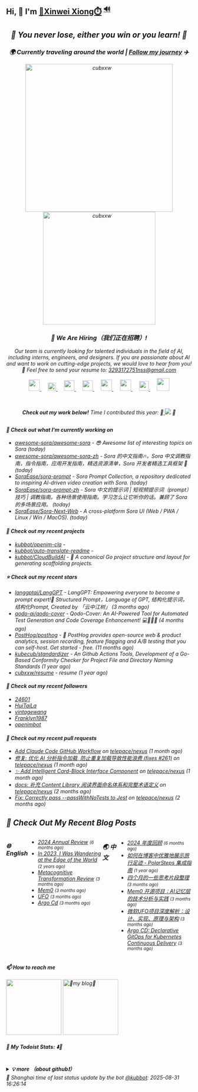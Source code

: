 ## Hi, 👋  I'm <a href="https://nsddd.top" target="_blank">🐻Xinwei Xiong⏱️</a> <sup><a href="https://nsddd.top" />🔊</a></sup>



<h2 align="center"><em>🌟 You never lose, either you win or you learn!<em> 💪</h2>
<h3 align="center">🌍 Currently traveling around the world | <a href="https://www.polarsteps.com/cubxxw" target="_blank">Follow my journey</a> ✈️</h3>

<p align="center">
	<img src="https://github-readme-stats.vercel.app/api?username=cubxxw&theme=dracula&show_icons=true" alt="cubxxw" width="400" />
	<img src="https://github-readme-stats.vercel.app/api/top-langs/?username=cubxxw&layout=compact&theme=dracula" alt="cubxxw" width="305"/>
</p>

<h3 align="center">🚀 We Are Hiring（我们正在招聘）!</h3>
<p align="center">
  Our team is currently looking for talented individuals in the field of AI, including interns, engineers, and designers. If you are passionate about AI and want to work on cutting-edge projects, we would love to hear from you! <br>
  📧 Feel free to send your resume to: <a href="mailto:3293172751nss@gmail.com">3293172751nss@gmail.com</a>
</p>

<p align="center">
  <a href="https://mail.google.com/mail/u/0/?fs=1&tf=cm&to=3293172751nss@gmail.com" target="_blank" alt="Gmail" title="Gmail">
    <img src="https://www.svgrepo.com/show/381000/new-logo-gmail.svg" width="30px"/>
  </a>
  &emsp;
  <a href="https://calendly.com/cubxxw" target="_blank" alt="Calendly" title="Schedule a meeting">
    <img src="http://sm.nsddd.top/sm202309241412249.svg" width="22px"/>
  </a>
  &emsp;
  <a href="https://www.polarsteps.com/cubxxw" target="_blank" alt="PolarSteps" title="Follow my world travel journey">
    <img src="https://static.polarsteps.com/images/logos/polarsteps-logo-icon.svg" width="28px"/>
  </a>
  &emsp;
  <a href="https://www.zhihu.com/people/3293172751" target="_blank" alt="Zhihu" title="Zhihu">
    <img src="https://img.icons8.com/material-two-tone/50/000000/zhihu.png" width="28px"/>
  </a>
  &emsp;
  <a href="https://space.bilibili.com/1233089591" target="_blank" alt="Bilibili" title="Bilibili">
    <img src="https://user-images.githubusercontent.com/29084184/129467562-a754907c-c128-40d0-80ad-86e89bdda3d6.png" width="30px"/>
  </a> 
  &emsp;
  <a href="https://www.youtube.com/channel/UCd3qbRbMwYlh5uKneo_2m_w" target="_blank" alt="YouTube" title="YouTube">
    <img src="https://img.icons8.com/ios-filled/50/000000/youtube-play.png" width="30px"/>
  </a>
  &emsp;
  <a href="https://www.linkedin.com/in/cubxxw" target="_blank" alt="LinkedIn" title="LinkedIn">
    <img src="http://sm.nsddd.top/sm202309161903134.svg" width="26px"/>
  </a>
  &emsp;
  <a href="https://twitter.com/xxw3293172751" target="_blank" alt="Twitter" title="Twitter">
    <img src="https://s2.loli.net/2022/01/15/vamdrInCTQsfDP6.jpg" width="34px"/>
  </a>
</p>

<br>

<p align="center">
  <strong>Check out my work below!</strong> Time I contributed this year: 🎉<a href="https://wakatime.com/@c445b3c6-a2bc-43a2-a24a-0828a17244b4" title="项目的进展时长" > <img src="https://wakatime.com/badge/user/c445b3c6-a2bc-43a2-a24a-0828a17244b4.svg"></a> 🎉
</p>

<h2></h2>

#### 👷 Check out what I'm currently working on

- [awesome-sora/awesome-sora](https://github.com/awesome-sora/awesome-sora) - 😎 Awesome list of interesting topics on Sora (today)
- [awesome-sora/awesome-sora-zh](https://github.com/awesome-sora/awesome-sora-zh) - Sora 的中文指南🔥，Sora 中文调教指南，指令指南，应用开发指南，精选资源清单，Sora 开发者精选工具框架 🚀 (today)
- [SoraEase/sora-prompt](https://github.com/SoraEase/sora-prompt) - Sora Prompt Collection, a repository dedicated to inspiring AI-driven video creation with Sora.  (today)
- [SoraEase/sora-prompt-zh](https://github.com/SoraEase/sora-prompt-zh) - Sora 中文的提示词 | 短视频提示词（prompt）技巧 | 调教指南。各种场景使用指南。学习怎么让它听你的话。兼顾了 Sora 的多场景应用。 (today)
- [SoraEase/Sora-Next-Web](https://github.com/SoraEase/Sora-Next-Web) - A cross-platform Sora UI (Web / PWA / Linux / Win / MacOS). (today)

#### 🌱 Check out my recent projects

- [kubbot/openim-cla](https://github.com/kubbot/openim-cla) - 
- [kubbot/auto-translate-readme](https://github.com/kubbot/auto-translate-readme) - 
- [kubbot/CloudBuildAI](https://github.com/kubbot/CloudBuildAI) - 🔮 A canonical Go project structure and layout for generating scaffolding projects.

#### ⭐ Check out my recent stars

- [langgptai/LangGPT](https://github.com/langgptai/LangGPT) - LangGPT: Empowering everyone to become a prompt expert!🚀  Structured Prompt，Language of GPT, 结构化提示词，结构化Prompt, Created by 「云中江树」 (3 months ago)
- [qodo-ai/qodo-cover](https://github.com/qodo-ai/qodo-cover) - Qodo-Cover: An AI-Powered Tool for Automated Test Generation and Code Coverage Enhancement! 💻🤖🧪🐞 (4 months ago)
- [PostHog/posthog](https://github.com/PostHog/posthog) - 🦔 PostHog provides open-source web &amp; product analytics, session recording, feature flagging and A/B testing that you can self-host. Get started - free. (11 months ago)
- [kubecub/standardizer](https://github.com/kubecub/standardizer) - An Github Actions Tools, Development of a Go-Based Conformity Checker for Project File and Directory Naming Standards (1 year ago)
- [cubxxw/resume](https://github.com/cubxxw/resume) - resume (1 year ago)

#### 👯 Check out my recent followers

- [24601](https://github.com/24601)
- [HuiTaiLa](https://github.com/HuiTaiLa)
- [vintagewang](https://github.com/vintagewang)
- [Franklyn1987](https://github.com/Franklyn1987)
- [openimbot](https://github.com/openimbot)

#### 🔨 Check out my recent pull requests

- [Add Claude Code GitHub Workflow](https://github.com/telepace/nexus/pull/273) on [telepace/nexus](https://github.com/telepace/nexus) (1 month ago)
- [修复: 优化 AI 分析指令加载, 防止重复加载导致性能浪费 (fixes #261)](https://github.com/telepace/nexus/pull/265) on [telepace/nexus](https://github.com/telepace/nexus) (1 month ago)
- [✨ Add Intelligent Card-Block Interface Component](https://github.com/telepace/nexus/pull/247) on [telepace/nexus](https://github.com/telepace/nexus) (1 month ago)
- [docs: 补充 Content Library 阅读界面命名体系和完整术语定义](https://github.com/telepace/nexus/pull/222) on [telepace/nexus](https://github.com/telepace/nexus) (2 months ago)
- [Fix: Correctly pass --passWithNoTests to Jest](https://github.com/telepace/nexus/pull/203) on [telepace/nexus](https://github.com/telepace/nexus) (2 months ago)

## 📜 Check Out My Recent Blog Posts

<div style="display: flex; justify-content: space-between;">

### 🌐 English
<div style="width: 48%;">



- [2024 Annual Review](https://nsddd.top/posts/2024-annual-review/) <small>(6 months ago)</small>
- [In 2023, I Was Wandering at the Edge of the World](https://nsddd.top/posts/in-2023-i-was-wandering-at-the-edge-of-the-world/) <small>(2 years ago)</small>
- [Metacognitive Transformation Review](https://nsddd.top/posts/metacognitive-transformation-review/) <small>(3 months ago)</small>
- [Mem0](https://nsddd.top/posts/mem0/) <small>(3 months ago)</small>
- [UFO](https://nsddd.top/posts/ufo/) <small>(3 months ago)</small>
- [Argo Cd](https://nsddd.top/posts/argo-cd/) <small>(3 months ago)</small>

</div>

### 🌏 中文
<div style="width: 48%;">



- [2024 年度回顾](https://nsddd.top/zh/posts/2024-annual-review/) <small>(6 months ago)</small>
- [如何在博客中优雅地展示旅行足迹 - PolarSteps 集成指南](https://nsddd.top/zh/posts/travel-with-polarsteps/) <small>(1 year ago)</small>
- [四个月的一些思考片段整理](https://nsddd.top/zh/posts/metacognitive-transformation-review/) <small>(3 months ago)</small>
- [Mem0 开源项目：AI记忆层的技术分析与实践](https://nsddd.top/zh/posts/mem0/) <small>(3 months ago)</small>
- [微软UFO项目深度解析：设计、实现、原理与架构](https://nsddd.top/zh/posts/ufo/) <small>(3 months ago)</small>
- [Argo CD: Declarative GitOps for Kubernetes Continuous Delivery](https://nsddd.top/zh/posts/argo-cd/) <small>(3 months ago)</small>

</div>

</div>

#### 📫 How to reach me


<a target="_blank" href="http://mail.qq.com/cgi-bin/qm_share?t=qm_mailme&email=1Ky9u7qzrL26o7G9i6OhvLW6lLK7rLm1vbj6t7u5" style="text-decoration:none;"><img src="http://rescdn.qqmail.com/zh_CN/htmledition/images/function/qm_open/ico_mailme_02.png" width="150"/></a>
<a href="https://liberapay.com/xiongxinwei/donate" target="_blank"><img src="https://cdn.buymeacoffee.com/buttons/v2/default-red.png" alt="💋my blog💋" width="150" ></a>


#### 🚧 My Todoist Stats: ⬇️👀

<br>
<details><summary><b>💡 more （about github❗）</b></summary>
<br>
<p><a href='https://www.facebook.com/profile.php?id=100034435372354'>Facebook</a> | <a href='https://telsacoin.io/'>Website</a> | <a href='http://nsddd.top'>Blog</a> | <a href='https://t.me/smile3293172751'>Telegram</a> | <a href='https://twitter.com/xxw3293172751'>Twitter</a> | <a href='https://www.linkedin.cn/injobs/in/xiongxinwei-xiong-7606a0227'>Linkedin</a> | <a href='https://liberapay.com/xiongxinwei/donate'>Donate</a></p>
<p align='center'>
<a href="https://www.linkedin.cn/injobs/in/xiongxinwei-xiong-7606a0227" target="_blank"><img src="https://img.shields.io/badge/linkedin-xiongxinwei-yellowgreen?logo=linkedin&style=flat-square"></a>
<a href="https://twitter.com/xxw3293172751" target="_blank"><img src="https://img.shields.io/badge/twitter-%40xxw3293172751-informational?logo=twitter&style=flat-square"></a>
<a href="https://www.zhihu.com/people/3293172751" target="_blank"><img src="https://img.shields.io/badge/%E7%9F%A5%E4%B9%8E-%E9%93%BE%E5%AD%A6%E8%80%85%E7%A4%BE%E5%8C%BA-blue?logo=zhihu&style=flat-square"></a>
<a href="http://sm.nsddd.top/sm0d220ad72063197b9875379403f6c88.jpg" target="_blank"><img src="https://img.shields.io/badge/%E5%BE%AE%E4%BF%A1-smile-brightgreen?logo=wechat&style=flat-square"></a>
<a href="https://space.bilibili.com/1233089591" target="_blank"><img src="https://img.shields.io/badge/b%E7%AB%99-%E6%97%A0%E4%B8%8E%E4%BC%A6%E6%AF%94%E7%9A%84%E5%BE%97%E5%BE%97-red?logo=bilibili&style=flat-square"></a>
</p>
<p align='center'>
<a href="https://weibo.com/u/6248930985" target="_blank"><img src="https://img.shields.io/badge/%E5%BE%AE%E5%8D%9A-%E6%97%A0%E4%B8%8E%E4%BC%A6%E6%AF%94%E7%9A%84%E5%BE%97%E5%BE%97-critical?style=social&logo=Sina%20Weibo"></a>
<a href="https://github.com/cubxxw" target="_blank"><img src="https://img.shields.io/badge/Github-xiongxinwei-inactive?style=social&logo=github"></a>
<a href="http://nsddd.top" target="_blank"><img src="https://img.shields.io/badge/%E5%8D%9A%E5%AE%A2-%40xiongxinwei-blue?style=social&logo=Octopus%20Deploy"></a>
</p>
</hr>



<img src="/github-metrics.svg" alt="Metrics" width="100%">

### 🔮 Platform & Tools

[![](https://img.shields.io/badge/mac%20os-292e33?style=for-the-badge&logo=apple&logoColor=ffffff)](https://www.apple.com/macos/big-sur/)
[![Arch](https://img.shields.io/badge/Arch%20Linux-1793D1?logo=arch-linux&logoColor=fff&style=for-the-badge)](https://archlinux.org/)
[![](https://img.shields.io/badge/FireFox-FF7139?style=for-the-badge&logo=Firefox-Browser&logoColor=ffffff)](https://www.mozilla.org/zh-CN/firefox/new/)
[![Vercel](https://img.shields.io/badge/Vercel-%23000000.svg?style=for-the-badge&logo=vercel&logoColor=white)](https://vercel.com/)
![OnePlus](https://img.shields.io/badge/OnePlus-%23F5010C.svg?style=for-the-badge&logo=oneplus&logoColor=white)
[![Telegram](https://img.shields.io/badge/Telegram-2CA5E0?style=for-the-badge&logo=telegram&logoColor=white)](https://t.me/cloudnativer)

[![](https://img.shields.io/badge/IDE-Goland-black?style=flat-square&logo=goland&logoColor=ffffff)](https://www.jetbrains.com/)
[![](https://img.shields.io/badge/Editor-Visual%20Studio%20Code-007ACC?style=flat-square&logo=visual-studio-code&logoColor=ffffff)](https://code.visualstudio.com/)
[![](https://img.shields.io/badge/Note-Notion-000000?style=flat-square&logo=notion&logoColor=ffffff)](https://notion.so)

	
[![](https://img.shields.io/badge/OS-Arch%20Linux-33aadd?style=flat-square&logo=arch-linux&logoColor=ffffff)](https://www.archlinux.org/)
[![](https://img.shields.io/badge/macOS-Big%20Sur-292e33?style=flat-square&logo=apple&logoColor=ffffff)](https://www.apple.com/macos/big-sur/)
[![](https://img.shields.io/badge/Windows-11-4e9eee?style=flat-square&logo=windows&logoColor=ffffff)](https://www.microsoft.com/windows/windows-11)
[![](https://img.shields.io/badge/IDE-Visual%20Studio%20Code-blue?style=flat-square&logo=visual-studio-code&logoColor=ffffff)](https://code.visualstudio.com/)

[![](https://img.shields.io/badge/OnePlus-7%20Pro-f5010c?style=flat-square&logo=oneplus&logoColor=ffffff)](https://www.oneplus.com/)
[![](https://img.shields.io/badge/iPhone-XS-999999?style=flat-square&logo=apple&logoColor=ffffff)](https://www.apple.com/)
[![](https://img.shields.io/badge/Blackberry-Classic-000000?style=flat-square&logo=blackberry&logoColor=ffffff)](https://www.blackberry.com/)

[![](https://img.shields.io/badge/-Webpack-8dd6f9?style=flat-square&logo=webpack&logoColor=white)](https://webpack.js.org/)
[![](https://img.shields.io/badge/-React-61dafb?style=flat-square&logo=react&logoColor=ffffff)](https://reactjs.org/)
[![](https://img.shields.io/badge/-Docker-2496ED?style=flat-square&logo=docker&logoColor=ffffff)](https://www.docker.com/)
[![](https://img.shields.io/badge/-Yarn-2c8ebb?style=flat-square&logo=yarn&logoColor=ffffff)](https://yarnpkg.com/)
[![](https://img.shields.io/badge/-TypeScript-007acc?style=flat-square&logo=typescript&logoColor=white)](https://www.typescriptlang.org/)
[![](https://img.shields.io/badge/-CSS3-1572B6?style=flat-square&logo=css3&logoColor=white)](https://www.w3.org/Style/CSS/)
[![](https://img.shields.io/badge/-Less-1d365d?style=flat-square&logo=less&logoColor=ffffff)](https://lesscss.org/)   
[![](https://img.shields.io/badge/-NPM-cb3837?style=flat-square&logo=npm&logoColor=white)](https://npmjs.com/)
[![](https://img.shields.io/badge/-PostCSS-dd3a0a?style=flat-square&logo=postcss&logoColor=white)](https://postcss.org/)
[![](https://img.shields.io/badge/-HTML5-E34F26?style=flat-square&logo=html5&logoColor=white)](https://html.spec.whatwg.org/)
[![](https://img.shields.io/badge/-Git-f05032?style=flat-square&logo=git&logoColor=white)](https://git-scm.com/)
[![](https://img.shields.io/badge/-rollup.js-ec4a3f?style=flat-square&logo=rollup.js&logoColor=ffffff)](https://rollupjs.org/)
[![](https://img.shields.io/badge/-Stylus-ff6347?style=flat-square&logo=stylus&logoColor=ffffff)](https://stylus-lang.com/)
[![](https://img.shields.io/badge/-Serverless-fd5750?style=flat-square&logo=serverless&logoColor=ffffff)](https://www.serverless.com/)   
[![](https://img.shields.io/badge/-Linux-fcc624?style=flat-square&logo=linux&logoColor=white)](https://www.linuxfoundation.org/)
[![](https://img.shields.io/badge/-JavaScript-f7e018?style=flat-square&logo=javascript&logoColor=white)](https://www.ecma-international.org/)
[![](https://img.shields.io/badge/-Vue.js-4fc08d?style=flat-square&logo=vue.js&logoColor=ffffff)](https://vuejs.org/)
[![](https://img.shields.io/badge/-MongoDB-47a248?style=flat-square&logo=mongodb&logoColor=ffffff)](https://www.mongodb.com/)
[![](https://img.shields.io/badge/-Nginx-269539?style=flat-square&logo=nginx&logoColor=ffffff)](https://nginx.org/)
[![](https://img.shields.io/badge/-Node.js-43853d?style=flat-square&logo=node.js&logoColor=ffffff)](https://nodejs.org/)
	
	
### 🗃️ Code & Skills

![](https://skillicons.dev/icons?i=kubernetes,grafana,prometheus,docker,linux,ansible,cloudflare,css,github,go,md)

[![](https://img.shields.io/badge/-WireGuard-88171A?style=flat-square&logo=wireguard&logoColor=ffffff)](https://www.wireguard.com/)
[![](https://img.shields.io/badge/-Kubernetes-326CE5?style=flat-square&logo=kubernetes&logoColor=ffffff)](https://kubernetes.io/)
[![](https://img.shields.io/badge/-Docker-2496ED?style=flat-square&logo=docker&logoColor=ffffff)](https://www.docker.com/)
[![](https://img.shields.io/badge/-Podman-892CA0?style=flat-square&logo=podman&logoColor=ffffff)](https://podman.io/)
[![](https://img.shields.io/badge/-Prometheus-E6522C?style=flat-square&logo=prometheus&logoColor=ffffff)](https://prometheus.io/)
[![](https://img.shields.io/badge/-Grafana-F46800?style=flat-square&logo=grafana&logoColor=ffffff)](https://grafana.com/)
[![](https://img.shields.io/badge/-Harbor-60B932?style=flat-square&logo=harbor&logoColor=ffffff)](https://goharbor.io/)
[![](https://img.shields.io/badge/-Consul-F24C53?style=flat-square&logo=consul&logoColor=ffffff)](https://www.consul.io/)

[![](https://img.shields.io/badge/-Hugo-FF4088?style=flat-square&logo=hugo&logoColor=ffffff)](https://gohugo.io/)
[![](https://img.shields.io/badge/-Linux-Fcc624?style=flat-square&logo=linux&logoColor=ffffff)](https://www.linux.org/)
[![](https://img.shields.io/badge/-Nginx-269539?style=flat-square&logo=nginx&logoColor=ffffff)](https://nginx.org/)
[![](https://img.shields.io/badge/-GitHub%20Actions-2088FF?style=flat-square&logo=github-actions&logoColor=ffffff)](https://github.com/features/actions)
[![](https://img.shields.io/badge/-Golang-00ADD8?style=flat-square&logo=go&logoColor=ffffff)](https://golang.org/)
[![](https://img.shields.io/badge/-Ceph-EF5C55?style=flat-square&logo=ceph&logoColor=ffffff)](https://ceph.io/)
[![](https://img.shields.io/badge/-Ansible-EE0000?style=flat-square&logo=ansible&logoColor=ffffff)](https://www.ansible.com/)
[![](https://img.shields.io/badge/-Markdown-black?style=flat-square&logo=markdown&logoColor=ffffff)](https://www.markdownguide.org/)

</br>
 <figure><embed src="https://wakatime.com/share/@3293172751/d229e6d8-525a-4de8-80d2-04b78aa7d04a.svg"></embed></figure>
</details>
 🚀 Shanghai time of last status update by the bot <a href='https://github.com/kubbot'>@kubbot</a>: 2025-08-31 16:26:14
